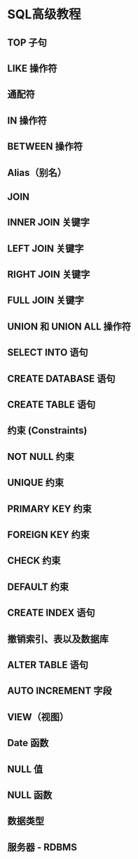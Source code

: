 # SQL高级教程

## TOP 子句

## LIKE 操作符

## 通配符

## IN 操作符

## BETWEEN 操作符

## Alias（别名）

## JOIN

## INNER JOIN 关键字

## LEFT JOIN 关键字

## RIGHT JOIN 关键字

## FULL JOIN 关键字

## UNION 和 UNION ALL 操作符

## SELECT INTO 语句

## CREATE DATABASE 语句

## CREATE TABLE 语句

## 约束 (Constraints)

## NOT NULL 约束

## UNIQUE 约束

## PRIMARY KEY 约束

## FOREIGN KEY 约束

## CHECK 约束

## DEFAULT 约束

## CREATE INDEX 语句

## 撤销索引、表以及数据库

## ALTER TABLE 语句

## AUTO INCREMENT 字段

## VIEW（视图）

## Date 函数

## NULL 值

## NULL 函数

## 数据类型

## 服务器 - RDBMS